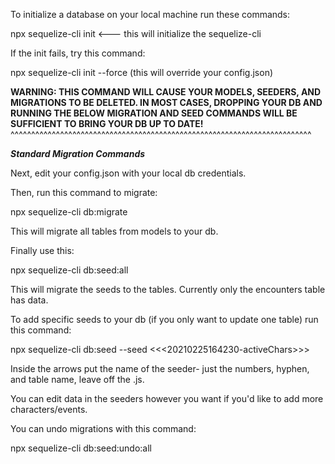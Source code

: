 To initialize a database on your local machine run these commands:

npx sequelize-cli init <--- this will initialize the sequelize-cli 

If the init fails, try this command:

npx sequelize-cli init --force (this will override your config.json)


**WARNING: THIS COMMAND WILL CAUSE YOUR MODELS, SEEDERS, AND MIGRATIONS TO BE DELETED. IN MOST CASES, DROPPING YOUR DB AND RUNNING THE BELOW MIGRATION AND SEED COMMANDS WILL BE SUFFICIENT TO BRING YOUR DB UP TO DATE!**
^^^^^^^^^^^^^^^^^^^^^^^^^^^^^^^^^^^^^^^^^^^^^^^^^^^^^^^^^^^^^^^^^^^^^^^^^

***Standard Migration Commands***

Next, edit your config.json with your local db credentials.

Then, run this command to migrate:

npx sequelize-cli db:migrate

This will migrate all tables from models to your db.

Finally use this:

npx sequelize-cli db:seed:all

This will migrate the seeds to the tables. Currently only the encounters table has data.

To add specific seeds to your db (if you only want to update one table) run this command:

npx sequelize-cli db:seed --seed <<<20210225164230-activeChars>>>

Inside the arrows put the name of the seeder- just the numbers, hyphen, and table name, leave off the .js.

You can edit data in the seeders however you want if you'd like to add more characters/events. 

You can undo migrations with this command:

npx sequelize-cli db:seed:undo:all